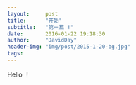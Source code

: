 ```yaml
---
layout:     post
title:      "开始"
subtitle:   "第一篇 !"
date:       2016-01-22 19:18:30
author:     "DavidDay"
header-img: "img/post/2015-1-20-bg.jpg"
tags:
---
```


Hello ！
